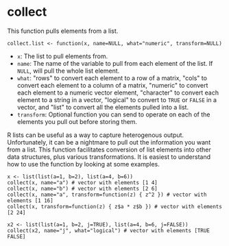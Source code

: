 # collect

This function pulls elements from a list.

`collect.list <- function(x, name=NULL, what="numeric", transform=NULL)`

- `x`: The list to pull elements from.
- `name`: The name of the variable to pull from each element of the list. If `NULL`, will pull the whole list element.
- `what`: "rows" to convert each element to a row of a matrix, "cols" to convert each element to a column of a matrix, "numeric" to convert each element to a numeric vector element, "character" to convert each element to a string in a vector, "logical" to convert to `TRUE` or `FALSE` in a vector, and "list" to convert all the elements pulled into a list.
- `transform`: Optional function you can send to operate on each of the elements you pull out before storing them.

R lists can be useful as a way to capture heterogenous output. Unfortunately, it can be a nightmare to pull out the information you want from a list. This function facilitates conversion of list elements into other data structures, plus various transformations. It is easiest to understand how to use the function by looking at some examples.

```
x <- list(list(a=1, b=2), list(a=4, b=6))
collect(x, name="a") # vector with elements [1 4]
collect(x, name="b") # vector with elements [2 6]
collect(x, name="a", transform=function(z) { z^2 }) # vector with elements [1 16]
collect(x, transform=function(z) { z$a * z$b }) # vector with elements [2 24]

x2 <- list(list(a=1, b=2, j=TRUE), list(a=4, b=6, j=FALSE))
collect(x2, name="j", what="logical") # vector with elements [TRUE FALSE]
```